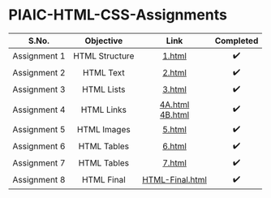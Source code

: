 # PIAIC-HTML-CSS-Assignments

| S.No. | Objective | Link | Completed |
| :---: | :---: | :---: | :---: |
| Assignment 1 | HTML Structure | [1.html](/Assignment%201/1.html "Assignment 1") | :heavy_check_mark: |
| Assignment 2 | HTML Text | [2.html](/Assignment%202/2.html "Assignment 2") | :heavy_check_mark: |
| Assignment 3 | HTML Lists | [3.html](/Assignment%203/3.html "Assignment 3") | :heavy_check_mark: |
| Assignment 4 | HTML Links | [4A.html](/Assignment%204/4A.html "Assignment 4A") <br/> [4B.html](/Assignment%204/4B.html "Assignment 4B") | :heavy_check_mark: |
| Assignment 5 | HTML Images | [5.html](/Assignment%205/5.html "Assignment 5") | :heavy_check_mark: |
| Assignment 6 | HTML Tables | [6.html](/Assignment%206/6.html "Assignment 6") | :heavy_check_mark: |
| Assignment 7 | HTML Tables | [7.html](/Assignment%207/7.html "Assignment 7") | :heavy_check_mark: |
| Assignment 8 | HTML Final | [HTML-Final.html](/Assignment%208%20(HTML%20Final)/HTML-Final.html "Assignment 8") | :heavy_check_mark: |
